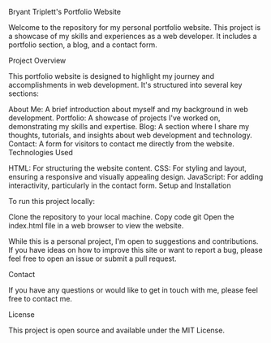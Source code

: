 Bryant Triplett's Portfolio Website

Welcome to the repository for my personal portfolio website. This project is a showcase of my skills and experiences as a web developer. It includes a portfolio section, a blog, and a contact form.

Project Overview

This portfolio website is designed to highlight my journey and accomplishments in web development. It's structured into several key sections:

About Me: A brief introduction about myself and my background in web development.
Portfolio: A showcase of projects I've worked on, demonstrating my skills and expertise.
Blog: A section where I share my thoughts, tutorials, and insights about web development and technology.
Contact: A form for visitors to contact me directly from the website.
Technologies Used

HTML: For structuring the website content.
CSS: For styling and layout, ensuring a responsive and visually appealing design.
JavaScript: For adding interactivity, particularly in the contact form.
Setup and Installation

To run this project locally:

Clone the repository to your local machine.
Copy code
git 
Open the index.html file in a web browser to view the website.

While this is a personal project, I'm open to suggestions and contributions. If you have ideas on how to improve this site or want to report a bug, please feel free to open an issue or submit a pull request.

Contact

If you have any questions or would like to get in touch with me, please feel free to contact me.

License

This project is open source and available under the MIT License.
